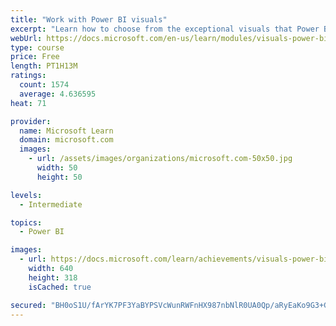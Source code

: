 ```yaml
---
title: "Work with Power BI visuals"
excerpt: "Learn how to choose from the exceptional visuals that Power BI makes available to you. Formatting visuals will direct the user’s attention to exactly where you want it, while helping to make the visual easier to read and interpret. You will also learn about how to use key performance indicators (KPIs)."
webUrl: https://docs.microsoft.com/en-us/learn/modules/visuals-power-bi/
type: course
price: Free
length: PT1H13M
ratings:
  count: 1574
  average: 4.636595
heat: 71

provider:
  name: Microsoft Learn
  domain: microsoft.com
  images:
    - url: /assets/images/organizations/microsoft.com-50x50.jpg
      width: 50
      height: 50

levels:
  - Intermediate

topics:
  - Power BI

images:
  - url: https://docs.microsoft.com/learn/achievements/visuals-power-bi-social.png
    width: 640
    height: 318
    isCached: true

secured: "BH0oS1U/fArYK7PF3YaBYPSVcWunRWFnHX987nbNlR0UA0Qp/aRyEaKo9G3+GNOUO9aBYc9d5x9CMCMZT5Go2uYV6wrMFniRopknwQt0IDw4TIiObL3nkeCAJ/XEPiilx7+qWaAaDMoX8PUrXPvaRuyyafiIdBfqwXXUnljIF9dbVQIp1+ZXzok7xVzjfc1StojOls058B+vaUTDWDnOIxKfUas3kn2iaYmhalJGVcpSMHMTrfX4/YGsU+Jl0P0yrERSyaWp32gsF9Sgtuio2RnzVTR6Pvd8adVexWfT5iG56UgvuTyrg4v8KbhJ2Fge5ta6h8zV+uWNOMbmQJ/9P1BMURqqr8mP6COoQ3IoLVKJERtrWs9athWGsGE+SNWhL4KzCMPrO0sESYq2PDIqhGIZIjtIhWZ79DaQRy+VZQ4=;uvy0mgK/exsy+EwR4iqWtQ=="
---
```


